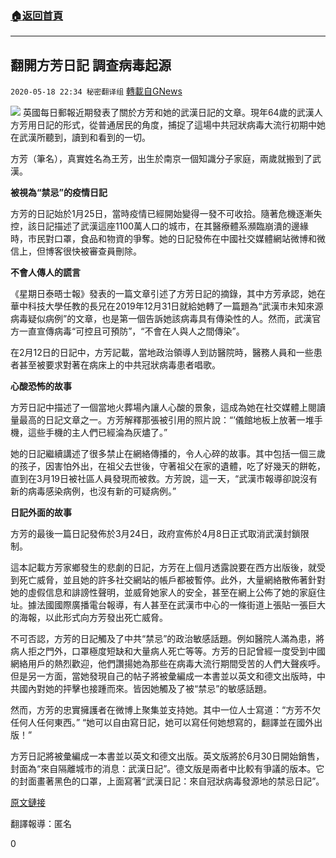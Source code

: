 ###  [:house:返回首頁](https://github.com/ourhimalayas/txt)
---

## 翻開方芳日記 調查病毒起源
`2020-05-18 22:34 秘密翻译组` [轉載自GNews](https://gnews.org/zh-hant/206722/)

![](https://s3.amazonaws.com/gnews-media-offload/wp-content/uploads/2020/05/18194439/Picture-1-2.jpg)
英國每日郵報近期發表了關於方芳和她的武漢日記的文章。現年64歲的武漢人方芳用日記的形式，從普通居民的角度，捕捉了這場中共冠狀病毒大流行初期中她在武漢所聽到，讀到和看到的一切。

方芳（筆名），真實姓名為王芳，出生於南京一個知識分子家庭，兩歲就搬到了武漢。

**被視為“禁忌”的疫情日記**

方芳的日記始於1月25日，當時疫情已經開始變得一發不可收拾。隨著危機逐漸失控，該日記描述了武漢這座1100萬人口的城市，在其醫療體系瀕臨崩潰的邊緣時，市民對口罩，食品和物資的爭奪。她的日記發佈在中國社交媒體網站微博和微信上，但博客很快被審查員刪除。

**不會人傳人的謊言**

《星期日泰晤士報》發表的一篇文章引述了方芳日記的摘錄，其中方芳承認，她在華中科技大學任教的長兄在2019年12月31日就給她轉了一篇題為“武漢市未知來源病毒疑似病例”的文章，也是第一個告訴她該病毒具有傳染性的人。然而，武漢官方一直宣傳病毒“可控且可預防”，“不會在人與人之間傳染”。

在2月12日的日記中，方芳記載，當地政治領導人到訪醫院時，醫務人員和一些患者甚至被要求對著在病床上的中共冠狀病毒患者唱歌。

**心酸恐怖的故事**

方芳日記中描述了一個當地火葬場內讓人心酸的景象，這成為她在社交媒體上閱讀量最高的日記文章之一。方芳解釋那張被引用的照片說：“’儀館地板上放著一堆手機，這些手機的主人們已經淪為灰燼了。”

她的日記繼續講述了很多禁止在網絡傳播的，令人心碎的故事。其中包括一個三歲的孩子，因害怕外出，在祖父去世後，守著祖父在家的遺體，吃了好幾天的餅乾，直到在3月19日被社區人員發現而被救。方芳說，這一天，“武漢市報導卻說沒有新的病毒感染病例，也沒有新的可疑病例。”

**日記外面的故事**

方芳的最後一篇日記發佈於3月24日，政府宣佈於4月8日正式取消武漢封鎖限制。

這本記載方芳家鄉發生的悲劇的日記，方芳在上個月透露說要在西方出版後，就受到死亡威脅，並且她的許多社交網站的帳戶都被暫停。此外，大量網絡散佈著針對她的虛假信息和誹謗性聲明，並威脅她家人的安全，甚至在網上公佈了她的家庭住址。據法國國際廣播電台報導，有人甚至在武漢市中心的一條街道上張貼一張巨大的海報，以此形式向方芳發出死亡威脅。

不可否認，方芳的日記觸及了中共“禁忌”的政治敏感話題。例如醫院人滿為患，將病人拒之門外，口罩極度短缺和大量病人死亡等等。方芳的日記曾經一度受到中國網絡用戶的熱烈歡迎，他們讚揚她為那些在病毒大流行期間受苦的人們大聲疾呼。但是另一方面，當她發現自己的帖子將被彙編成一本書並以英文和德文出版時，中共國內對她的抨擊也接踵而來。皆因她觸及了被“禁忌”的敏感話題。

然而，方芳的忠實擁護者在微博上聚集並支持她​​。其中一位人士寫道：“方芳不欠任何人任何東西。” “她可以自由寫日記，她可以寫任何她想寫的，翻譯並在國外出版！”

方芳日記將被彙編成一本書並以英文和德文出版。英文版將於6月30日開始銷售，封面為“來自隔離城市的消息：武漢日記”。德文版是兩者中比較有爭議的版本。它的封面畫著黑色的口罩，上面寫著“武漢日記：來自冠狀病毒發源地的禁忌日記”。

[原文鏈接](https://www.dailymail.co.uk/news/article-8327837/They-told-wasnt-contagious.html)

翻譯報導：匿名

0
